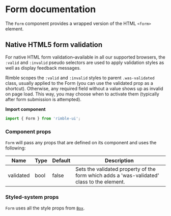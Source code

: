 # Form documentation

The `Form` component provides a wrapped version of the HTML `<form>` element.

## Native HTML5 form validation

For native HTML form validation–available in all our supported browsers, the `:valid` and `:invalid` pseudo selectors are used to apply validation styles as well as display feedback messages.

Rimble scopes the `:valid` and `:invalid` styles to parent `.was-validated` class, usually applied to the Form (you can use the validated prop as a shortcut). Otherwise, any required field without a value shows up as invalid on page load. This way, you may choose when to activate them (typically after form submission is attempted).

**Import component**

```jsx
import { Form } from 'rimble-ui';
```

<!-- STORY -->

### Component props

`Form` will pass any props that are defined on its component and uses the following:

| Name      | Type | Default | Description                                                                                |
| --------- | ---- | ------- | ------------------------------------------------------------------------------------------ |
| validated | bool | false   | Sets the validated property of the form which adds a 'was-validated' class to the element. |

### Styled-system props

`Form` uses all the style props from [`Box`](https://consensys.github.io/rimble-ui/?path=/story/components-layout-box--documentation).
